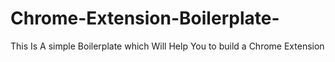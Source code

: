 # Chrome-Extension-Boilerplate-
This Is A simple Boilerplate which Will Help You to build a Chrome Extension
